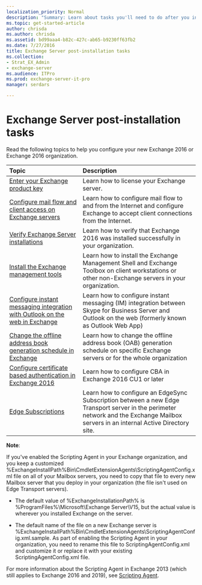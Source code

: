```yaml
---
localization_priority: Normal
description: "Summary: Learn about tasks you'll need to do after you install Exchange 2016 or Exchange 2019."
ms.topic: get-started-article
author: chrisda
ms.author: chrisda
ms.assetid: bd99aaa4-b82c-427c-ab65-b9230ff63fb2
ms.date: 7/27/2016
title: Exchange Server post-installation tasks
ms.collection:
- Strat_EX_Admin
- exchange-server
ms.audience: ITPro
ms.prod: exchange-server-it-pro
manager: serdars

---
```


# Exchange Server post-installation tasks

Read the following topics to help you configure your new Exchange 2016 or Exchange 2016 organization.

|**Topic**|**Description**|
|:-----|:-----|
|[Enter your Exchange product key](enter-product-key.md)|Learn how to license your Exchange server.|
|[Configure mail flow and client access on Exchange servers](configure-mail-flow-and-client-access.md)|Learn how to configure mail flow to and from the Internet and configure Exchange to accept client connections from the Internet.|
|[Verify Exchange Server installations](verify-installation.md)|Learn how to verify that Exchange 2016 was installed successfully in your organization.|
|[Install the Exchange management tools](install-management-tools.md)|Learn how to install the Exchange Management Shell and Exchange Toolbox on client workstations or other non-Exchange servers in your organization.|
|[Configure instant messaging integration with Outlook on the web in Exchange](configure-im-integration-with-owa.md)|Learn how to configure instant messaging (IM) integration between Skype for Business Server and Outlook on the web (formerly known as Outlook Web App)|
|[Change the offline address book generation schedule in Exchange](change-oab-generation-schedule.md)|Learn how to change the offline address book (OAB) generation schedule on specific Exchange servers or for the whole organization|
|[Configure certificate based authentication in Exchange 2016](configure-certificate-based-auth.md)|Learn how to configure CBA in Exchange 2016 CU1 or later|
|[Edge Subscriptions](../../architecture/edge-transport-servers/edge-subscriptions.md)|Learn how to configure an EdgeSync Subscription between a new Edge Transport server in the perimeter network and the Exchange Mailbox servers in an internal Active Directory site.|

**Note**:

If you've enabled the Scripting Agent in your Exchange organization, and you keep a customized %ExchangeInstallPath%Bin\CmdletExtensionAgents\ScriptingAgentConfig.xml file on all of your Mailbox servers, you need to copy that file to every new Mailbox server that you deploy in your organization (the file isn't used on Edge Transport servers).

- The default value of %ExchangeInstallationPath% is %ProgramFiles%\Microsoft\Exchange Server\V15\, but the actual value is wherever you installed Exchange on the server.

- The default name of the file on a new Exchange server is %ExchangeInstallPath%Bin\CmdletExtensionAgents\ScriptingAgentConfig.xml.sample. As part of enabling the Scripting Agent in your organization, you need to rename this file to ScriptingAgentConfig.xml and customize it or replace it with your existing ScriptingAgentConfig.xml file.

For more information about the Scripting Agent in Exchange 2013 (which still applies to Exchange 2016 and 2019), see [Scripting Agent](https://docs.microsoft.com/en-us/Exchange/cmdlet-extension-agents-exchange-2013-help#scripting-agent).
